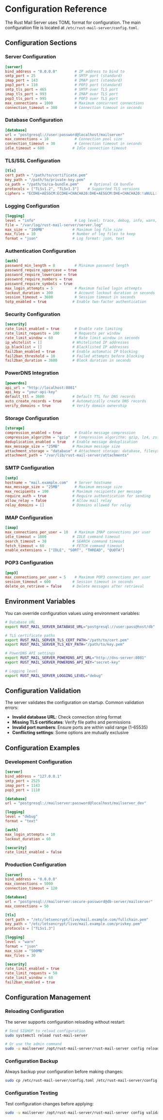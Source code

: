 # Configuration Reference

The Rust Mail Server uses TOML format for configuration. The main configuration file is located at `/etc/rust-mail-server/config.toml`.

## Configuration Sections

### Server Configuration

```toml
[server]
bind_address = "0.0.0.0"        # IP address to bind to
smtp_port = 25                  # SMTP port (standard)
imap_port = 143                 # IMAP port (standard)
pop3_port = 110                 # POP3 port (standard)
smtp_tls_port = 465             # SMTP over TLS port
imap_tls_port = 993             # IMAP over TLS port
pop3_tls_port = 995             # POP3 over TLS port
max_connections = 1000          # Maximum concurrent connections
connection_timeout = 300        # Connection timeout in seconds
```

### Database Configuration

```toml
[database]
url = "postgresql://user:password@localhost/mailserver"
max_connections = 10            # Connection pool size
connection_timeout = 30         # Connection timeout in seconds
idle_timeout = 600             # Idle connection timeout
```

### TLS/SSL Configuration

```toml
[tls]
cert_path = "/path/to/certificate.pem"
key_path = "/path/to/private-key.pem"
ca_path = "/path/to/ca-bundle.pem"     # Optional CA bundle
protocols = ["TLSv1.2", "TLSv1.3"]    # Supported TLS versions
ciphers = "ECDHE+AESGCM:ECDHE+CHACHA20:DHE+AESGCM:DHE+CHACHA20:!aNULL:!MD5:!DSS"
```

### Logging Configuration

```toml
[logging]
level = "info"                  # Log level: trace, debug, info, warn, error
file = "/var/log/rust-mail-server/server.log"
max_size = "100MB"             # Maximum log file size
max_files = 10                 # Number of log files to keep
format = "json"                # Log format: json, text
```

### Authentication Configuration

```toml
[auth]
password_min_length = 8         # Minimum password length
password_require_uppercase = true
password_require_lowercase = true
password_require_numbers = true
password_require_symbols = true
max_login_attempts = 5          # Maximum failed login attempts
lockout_duration = 300          # Account lockout duration in seconds
session_timeout = 3600          # Session timeout in seconds
totp_enabled = true            # Enable two-factor authentication
```

### Security Configuration

```toml
[security]
rate_limit_enabled = true       # Enable rate limiting
rate_limit_requests = 100       # Requests per window
rate_limit_window = 60          # Rate limit window in seconds
ip_whitelist = []              # Whitelisted IP addresses
ip_blacklist = []              # Blacklisted IP addresses
fail2ban_enabled = true        # Enable automatic IP blocking
fail2ban_threshold = 10        # Failed attempts before blocking
fail2ban_duration = 3600       # Block duration in seconds
```

### PowerDNS Integration

```toml
[powerdns]
api_url = "http://localhost:8081"
api_key = "your-api-key"
default_ttl = 3600             # Default TTL for DNS records
auto_create_records = true     # Automatically create DNS records
verify_domains = true          # Verify domain ownership
```

### Storage Configuration

```toml
[storage]
compression_enabled = true      # Enable message compression
compression_algorithm = "gzip"  # Compression algorithm: gzip, lz4, zstd
deduplication_enabled = true   # Enable message deduplication
max_message_size = "25MB"      # Maximum message size
attachment_storage = "database" # Attachment storage: database, filesystem, s3
attachment_path = "/var/lib/rust-mail-server/attachments"
```

### SMTP Configuration

```toml
[smtp]
hostname = "mail.example.com"   # Server hostname
max_message_size = "25MB"       # Maximum message size
max_recipients = 100           # Maximum recipients per message
require_auth = true            # Require authentication for sending
allow_relay = false            # Allow mail relay
relay_domains = []             # Domains allowed for relay
```

### IMAP Configuration

```toml
[imap]
max_connections_per_user = 10   # Maximum IMAP connections per user
idle_timeout = 1800            # IDLE command timeout
search_timeout = 30            # SEARCH command timeout
fetch_timeout = 60             # FETCH command timeout
enable_extensions = ["IDLE", "SORT", "THREAD", "QUOTA"]
```

### POP3 Configuration

```toml
[pop3]
max_connections_per_user = 5    # Maximum POP3 connections per user
session_timeout = 600          # Session timeout in seconds
delete_on_retrieve = false     # Delete messages after retrieval
```

## Environment Variables

You can override configuration values using environment variables:

```bash
# Database URL
export RUST_MAIL_SERVER_DATABASE_URL="postgresql://user:pass@host/db"

# TLS certificate paths
export RUST_MAIL_SERVER_TLS_CERT_PATH="/path/to/cert.pem"
export RUST_MAIL_SERVER_TLS_KEY_PATH="/path/to/key.pem"

# PowerDNS API settings
export RUST_MAIL_SERVER_POWERDNS_API_URL="http://dns-server:8081"
export RUST_MAIL_SERVER_POWERDNS_API_KEY="secret-key"

# Logging level
export RUST_MAIL_SERVER_LOGGING_LEVEL="debug"
```

## Configuration Validation

The server validates the configuration on startup. Common validation errors:

- **Invalid database URL**: Check connection string format
- **Missing TLS certificates**: Verify file paths and permissions
- **Invalid port numbers**: Ensure ports are within valid range (1-65535)
- **Conflicting settings**: Some options are mutually exclusive

## Configuration Examples

### Development Configuration

```toml
[server]
bind_address = "127.0.0.1"
smtp_port = 2525
imap_port = 1143
pop3_port = 1110

[database]
url = "postgresql://mailserver:password@localhost/mailserver_dev"

[logging]
level = "debug"
format = "text"

[auth]
max_login_attempts = 10
lockout_duration = 60

[security]
rate_limit_enabled = false
```

### Production Configuration

```toml
[server]
bind_address = "0.0.0.0"
max_connections = 5000
connection_timeout = 120

[database]
url = "postgresql://mailserver:secure-password@db-server/mailserver"
max_connections = 50

[tls]
cert_path = "/etc/letsencrypt/live/mail.example.com/fullchain.pem"
key_path = "/etc/letsencrypt/live/mail.example.com/privkey.pem"
protocols = ["TLSv1.3"]

[logging]
level = "warn"
format = "json"
max_size = "500MB"
max_files = 30

[security]
rate_limit_enabled = true
rate_limit_requests = 50
rate_limit_window = 60
fail2ban_enabled = true
```

## Configuration Management

### Reloading Configuration

The server supports configuration reloading without restart:

```bash
# Send SIGHUP to reload configuration
sudo systemctl reload rust-mail-server

# Or use the admin command
sudo -u mailserver /opt/rust-mail-server/rust-mail-server config reload
```

### Configuration Backup

Always backup your configuration before making changes:

```bash
sudo cp /etc/rust-mail-server/config.toml /etc/rust-mail-server/config.toml.backup
```

### Configuration Testing

Test configuration changes before applying:

```bash
sudo -u mailserver /opt/rust-mail-server/rust-mail-server config validate --config /etc/rust-mail-server/config.toml
```